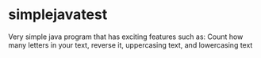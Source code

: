 # simplejavatest
Very simple java program that has exciting features such as: Count how many letters in your text, reverse it, uppercasing text, and lowercasing text
